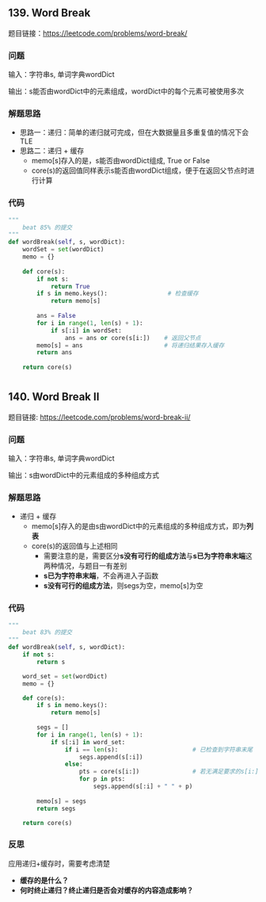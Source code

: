 ## 139. Word Break 
题目链接：https://leetcode.com/problems/word-break/

### 问题
输入：字符串s, 单词字典wordDict

输出：s能否由wordDict中的元素组成，wordDict中的每个元素可被使用多次

### 解题思路
* 思路一：递归：简单的递归就可完成，但在大数据量且多重复值的情况下会TLE
* 思路二：递归 + 缓存
    *  memo[s]存入的是，s能否由wordDict组成, True or False
    *  core(s)的返回值同样表示s能否由wordDict组成，便于在返回父节点时进行计算

### 代码
```Python
"""
    beat 85% 的提交
"""
def wordBreak(self, s, wordDict):
    wordSet = set(wordDict)
    memo = {}
    
    def core(s):
        if not s:
            return True
        if s in memo.keys():                 # 检查缓存
            return memo[s]
        
        ans = False
        for i in range(1, len(s) + 1):
            if s[:i] in wordSet:
                ans = ans or core(s[i:])    # 返回父节点
        memo[s] = ans                       # 将递归结果存入缓存
        return ans
    
    return core(s)
```

# 

## 140. Word Break II

题目链接: https://leetcode.com/problems/word-break-ii/

### 问题
输入：字符串s, 单词字典wordDict

输出：s由wordDict中的元素组成的多种组成方式

### 解题思路
* 递归 + 缓存
    * memo[s]存入的是由s由wordDict中的元素组成的多种组成方式，即为**列表**
    * core(s)的返回值与上述相同
        * 需要注意的是，需要区分**s没有可行的组成方法**与**s已为字符串末端**这两种情况，与题目一有差别
        * **s已为字符串末端**，不会再进入子函数
        * **s没有可行的组成方法**，则segs为空，memo[s]为空

### 代码

```Python
"""
    beat 83% 的提交
"""
def wordBreak(self, s, wordDict):
    if not s:
        return s

    word_set = set(wordDict)
    memo = {}

    def core(s):
        if s in memo.keys():
            return memo[s]
            
        segs = []
        for i in range(1, len(s) + 1):
            if s[:i] in word_set:
                if i == len(s):                     # 已检查到字符串末尾
                    segs.append(s[:i])
                else:
                    pts = core(s[i:])               # 若无满足要求的s[i:]组成，则返回为空数组
                    for p in pts:
                        segs.append(s[:i] + " " + p)
                        
        memo[s] = segs
        return segs

    return core(s)
```
### 反思
应用递归+缓存时，需要考虑清楚
* **缓存的是什么？**
* **何时终止递归？终止递归是否会对缓存的内容造成影响？**
